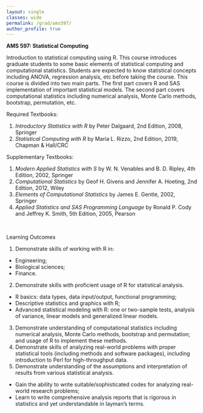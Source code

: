 ```yaml
---
layout: single
classes: wide
permalink: /grad/ams597/
author_profile: true
---
```


**AMS 597:  Statistical Computing**

Introduction to statistical computing using R. This course introduces graduate students to some basic elements of statistical computing and computational statistics. Students are expected to know statistical concepts including ANOVA, regression analysis, etc before taking the course. This course is divided into two main parts. The first part covers R and SAS implementation of important statistical models. The second part covers computational statistics including numerical analysis, Monte Carlo methods, bootstrap, permutation, etc.

Required Textbooks:
1. *Introductory Statistics with R* by Peter Dalgaard, 2nd Edition, 2008, Springer
2. *Statistical Computing with R* by Maria L. Rizzo, 2nd Edition, 2019, Chapman & Hall/CRC

Supplementary Textbooks:
1. *Modern Applied Statistics with S* by W. N. Venables and B. D. Ripley, 4th Edition, 2002, Springer
2. *Computational Statistics* by Geof H. Givens and Jennifer A. Hoeting, 2nd Edition, 2012, Wiley
3. *Elements of Computational Statistics* by James E. Gentle, 2002, Springer
4. *Applied Statistics and SAS Programming Language* by Ronald P. Cody and Jeffrey K. Smith, 5th Edition, 2005, Pearson

<br/>

Learning Outcomes

1. Demonstrate skills of working with R in:
  - Engineering; 
  - Biological sciences; 
  - Finance.
2. Demonstrate skills with proficient usage of R for statistical analysis.
  - R basics: data types, data input/output, functional programming;
  - Descriptive statistics and graphics with R;
  - Advanced statistical modeling with R: one or two-sample tests, analysis of variance, linear models and generalized linear models.
3. Demonstrate understanding of computational statistics including numerical analysis, Monte Carlo methods, bootstrap and permutation; and usage of R to implement these methods.
4. Demonstrate skills of analyzing real-world problems with proper statistical tools (including methods and software packages), including introduction to Perl for high-throughput data.
5. Demonstrate understanding of the assumptions and interpretation of results from various statistical analysis.
  - Gain the ability to write suitable/sophisticated codes for analyzing real-world research problems;
  - Learn to write comprehensive analysis reports that is rigorous in statistics and yet understandable in layman’s terms.
